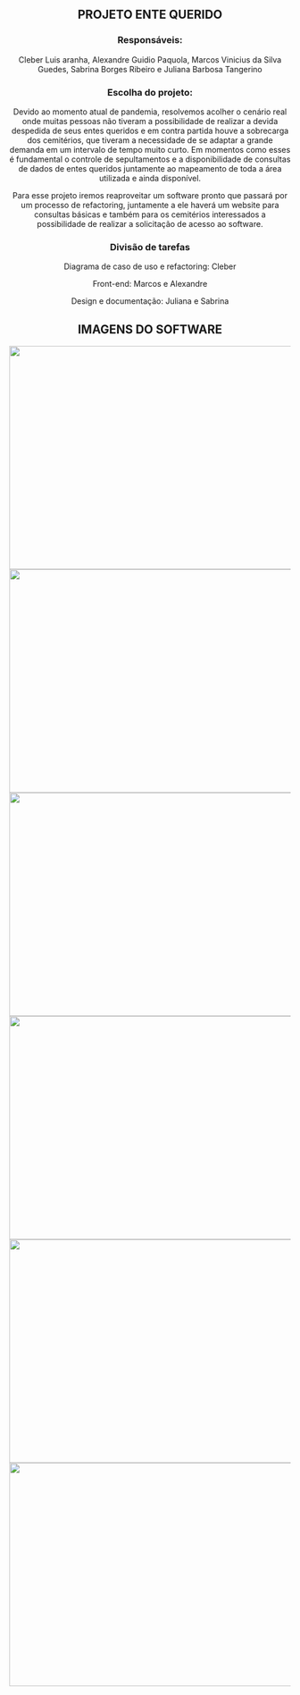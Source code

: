 <div align="center">
<h2> PROJETO ENTE QUERIDO</h2>
<h3> Responsáveis: </h3>
<p>
Cleber Luis aranha, Alexandre Guidio Paquola, Marcos Vinicius da Silva Guedes, Sabrina Borges Ribeiro e Juliana Barbosa Tangerino
</p>
</div>

<div align="center">
<h3> Escolha do projeto: </h3>
<p> 
Devido ao momento atual de pandemia, resolvemos acolher o cenário real onde muitas pessoas não tiveram a possibilidade de realizar a devida despedida de seus entes queridos e em contra partida houve a sobrecarga dos cemitérios, que tiveram a necessidade de se adaptar a grande demanda em um intervalo de tempo muito curto. Em momentos como esses é fundamental o controle de sepultamentos e a disponibilidade de consultas de dados de entes queridos juntamente ao mapeamento de toda a área utilizada e ainda disponível.
</p>
</div>

<div align="center">
<p> 
Para esse projeto iremos reaproveitar um software pronto que passará por um processo de refactoring, juntamente a ele haverá um website para consultas básicas e também para os cemitérios interessados a possibilidade de realizar a solicitação de acesso ao software.
</p>
</div>

<div align="center">
<h3> Divisão de tarefas </h3>
<p> Diagrama de caso de uso e refactoring: Cleber </p>
<p> Front-end: Marcos e Alexandre </p>
<p> Design e documentação: Juliana e Sabrina </p>
</div>

 <div align="center">
 <h2>IMAGENS DO SOFTWARE</h2>
</div>

<div align="center">
 <img height="400" width="700" src="https://i.imgur.com/UbFFw5s.jpg">
 <img height="400" width="700" src="https://i.imgur.com/XYSOdX2.jpg">
 <img height="400" width="700" src="https://i.imgur.com/Ofz4Vl0.jpg">
 <img height="400" width="700" src="https://i.imgur.com/9rxutVP.jpg">
 <img height="400" width="700" src="https://i.imgur.com/npB1TVd.jpg">
 <img height="400" width="700" src="https://i.imgur.com/Z6kusdH.jpg">
</div>